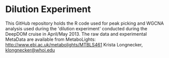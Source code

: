# Dilution Experiment
This GitHub repository holds the R code used for peak picking and WGCNA analysis used during the 'dilution experiment' conducted during the DeepDOM cruise in April/May 2013. 
The raw data and experimental MetaData are available from MetaboLights: http://www.ebi.ac.uk/metabolights/MTBLS461
Krista Longnecker, klongnecker@whoi.edu
